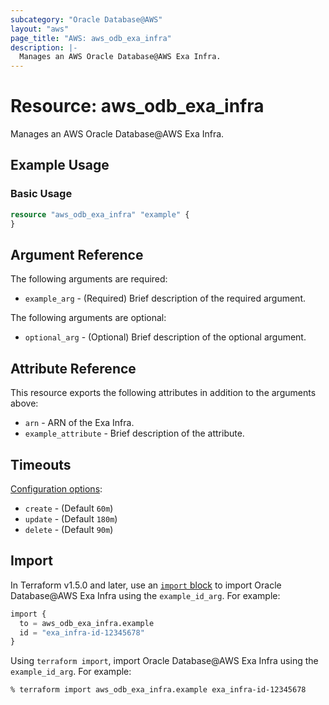 ```yaml
---
subcategory: "Oracle Database@AWS"
layout: "aws"
page_title: "AWS: aws_odb_exa_infra"
description: |-
  Manages an AWS Oracle Database@AWS Exa Infra.
---
```

<!---
Documentation guidelines:
- Begin resource descriptions with "Manages..."
- Use simple language and avoid jargon
- Focus on brevity and clarity
- Use present tense and active voice
- Don't begin argument/attribute descriptions with "An", "The", "Defines", "Indicates", or "Specifies"
- Boolean arguments should begin with "Whether to"
- Use "example" instead of "test" in examples
--->

# Resource: aws_odb_exa_infra

Manages an AWS Oracle Database@AWS Exa Infra.

## Example Usage

### Basic Usage

```terraform
resource "aws_odb_exa_infra" "example" {
}
```

## Argument Reference

The following arguments are required:

* `example_arg` - (Required) Brief description of the required argument.

The following arguments are optional:

* `optional_arg` - (Optional) Brief description of the optional argument.

## Attribute Reference

This resource exports the following attributes in addition to the arguments above:

* `arn` - ARN of the Exa Infra.
* `example_attribute` - Brief description of the attribute.

## Timeouts

[Configuration options](https://developer.hashicorp.com/terraform/language/resources/syntax#operation-timeouts):

* `create` - (Default `60m`)
* `update` - (Default `180m`)
* `delete` - (Default `90m`)

## Import

In Terraform v1.5.0 and later, use an [`import` block](https://developer.hashicorp.com/terraform/language/import) to import Oracle Database@AWS Exa Infra using the `example_id_arg`. For example:

```terraform
import {
  to = aws_odb_exa_infra.example
  id = "exa_infra-id-12345678"
}
```

Using `terraform import`, import Oracle Database@AWS Exa Infra using the `example_id_arg`. For example:

```console
% terraform import aws_odb_exa_infra.example exa_infra-id-12345678
```
